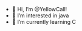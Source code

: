 - 👋 Hi, I’m @YellowCall!
- 👀 I’m interested in java
- 🌱 I’m currently learning C

<!---
YellowCall/YellowCall is a ✨ special ✨ repository because its `README.md` (this file) appears on your GitHub profile.
You can click the Preview link to take a look at your changes.
--->
